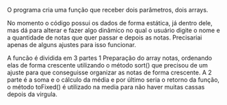 O programa cria uma função que receber dois parâmetros, dois arrays.

No momento o código possui os dados de forma estática, já dentro dele, mas dá para alterar e fazer algo dinâmico no qual o usuário 
digite o nome e a quantidade de notas que quer passar e depois as notas. Precisariai apenas de alguns ajustes para isso funcionar.


A funcão é dividida em 3 partes 1 Preparação do array notas, ordenando elas de forma crescente utilizando o método sort() que precisou de um ajuste para que conseguisse organizar as notas de forma crescente. A 2 parte é a soma e o cálculo da média e por último seria o retorno da função, o método toFixed() é utilizado na media para não haver muitas cassas depois da virgula.
